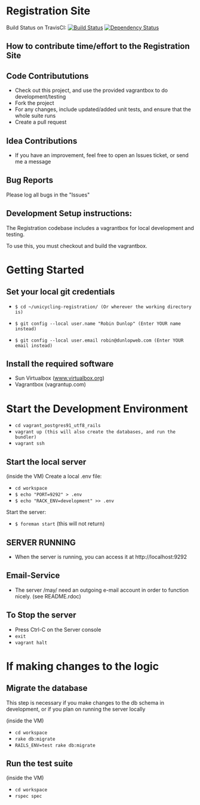 Registration Site
=================

Build Status on TravisCI: [![Build Status](https://travis-ci.org/rdunlop/unicycling-registration.png?branch=master)](https://travis-ci.org/rdunlop/unicycling-registration) [![Dependency Status](https://gemnasium.com/rdunlop/unicycling-registration.png)](https://gemnasium.com/rdunlop/unicycling-registration)


How to contribute time/effort to the Registration Site
------------------------------------------------------

Code Contribututions
--------------------

* Check out this project, and use the provided vagrantbox to do development/testing
* Fork the project
* For any changes, include updated/added unit tests, and ensure that the whole suite runs
* Create a pull request

Idea Contributions
------------------

* If you have an improvement, feel free to open an Issues ticket, or send me a
  message

Bug Reports
-----------

Please log all bugs in the "Issues"


Development Setup instructions:
-------------------------------
The Registration codebase includes a vagrantbox for local development and testing.

To use this, you must checkout and build the vagrantbox.


Getting Started
===============

Set your local git credentials
------------------------------

* `$ cd ~/unicycling-registration/ (Or wherever the working directory is)`

* `$ git config --local user.name "Robin Dunlop" (Enter YOUR name instead)`
* `$ git config --local user.email robin@dunlopweb.com (Enter YOUR email instead)`

Install the required software
-----------------------------

* Sun Virtualbox (www.virtualbox.org)
* Vagrantbox (vagrantup.com)

Start the Development Environment
=================================

* `cd vagrant_postgres91_utf8_rails`
* `vagrant up (this will also create the databases, and run the bundler)`
* `vagrant ssh`

Start the local server
----------------------

(inside the VM) Create a local .env file:

* `cd workspace`
* `$ echo "PORT=9292" > .env`
* `$ echo "RACK_ENV=development" >> .env`

Start the server:

* `$ foreman start` (this will not return)

SERVER RUNNING
--------------

* When the server is running, you can access it at http://localhost:9292

Email-Service
-------------

* The server /may/ need an outgoing e-mail account in order to function nicely. (see README.rdoc)

To Stop the server
------------------

* Press Ctrl-C on the Server console
* `exit`
* `vagrant halt`


If making changes to the logic
==============================

Migrate the database
--------------------
This step is necessary if you make changes to the db schema in development, or if you plan on running the server locally

(inside the VM)

* `cd workspace`
* `rake db:migrate`
* `RAILS_ENV=test rake db:migrate`

Run the test suite
------------------

(inside the VM)

* `cd workspace`
* `rspec spec`

